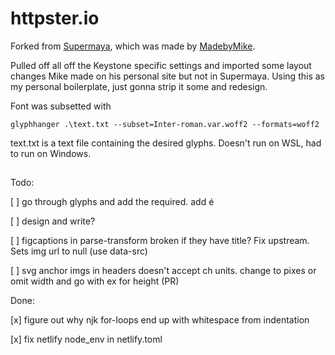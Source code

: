# httpster.io

Forked from [Supermaya](https://github.com/madebymike/supermaya), which was made by [MadebyMike](https://github.com/MadeByMike).

Pulled off all off the Keystone specific settings and imported some layout changes Mike made on his personal site but not in Supermaya. Using this as my personal boilerplate, just gonna strip it some and redesign.

Font was subsetted with 
```
glyphhanger .\text.txt --subset=Inter-roman.var.woff2 --formats=woff2 
```

text.txt is a text file containing the desired glyphs. Doesn't run on WSL, had to run on Windows.

## 

Todo:

[ ] go through glyphs and add the required. add é

[ ] design and write?

[ ] figcaptions in parse-transform broken if they have title? Fix upstream. Sets img url to null (use data-src)

[ ] svg anchor imgs in headers doesn't accept ch units. change to pixes or omit width and go with ex for height (PR)

Done: 

[x] figure out why njk for-loops end up with whitespace from indentation

[x] fix netlify node_env in netlify.toml
